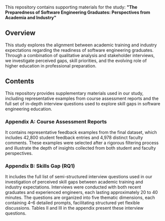 This repository contains supporting materials for the study: **"The Preparedness of Software Engineering Graduates: Perspectives from Academia and Industry"**

## Overview

This study explores the alignment between academic training and industry expectations regarding the readiness of software engineering graduates. Through a combination of qualitative analysis and stakeholder interviews, we investigate perceived gaps, skill priorities, and the evolving role of higher education in professional preparation.

## Contents

This repository provides supplementary materials used in our study, including representative examples from course assessment reports and the full set of in-depth interview questions used to explore skill gaps in software engineering education.

### Appendix A: Course Assessment Reports

It contains representative feedback examples from the final dataset, which includes 42,800 student feedback entries and 4,978 distinct faculty comments. These examples were selected after a rigorous filtering process and illustrate the depth of insights collected from both student and faculty perspectives.

### Appendix B: Skills Gap (RQ1)

It includes the full list of semi-structured interview questions used in our investigation of perceived skill gaps between academic training and industry expectations. Interviews were conducted with both recent graduates and experienced engineers, each lasting approximately 20 to 40 minutes. The questions are organized into five thematic dimensions, each containing 4–6 detailed prompts, facilitating structured yet flexible discussions. Tables II and III in the appendix present these interview questions.

